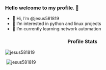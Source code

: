 ### Hello welcome to my profile. 👋

- 👋 Hi, I’m @jesus581819
- 👀 I’m interested in python and linux projects
- 🌱 I’m currently learning network automation

<h3 align="center">Profile Stats</h3>

<p align="left"> <img src="https://komarev.com/ghpvc/?username=jesus581819" alt="jesus581819" /> </p>

<p>&nbsp;<img align="center" src="https://github-readme-stats.vercel.app/api?username=jesus581819&show_icons=true" alt="jesus581819" /></p>

<!---
jesus581819/jesus581819 is a ✨ special ✨ repository because its `README.md` (this file) appears on your GitHub profile.
You can click the Preview link to take a look at your changes.
--->
